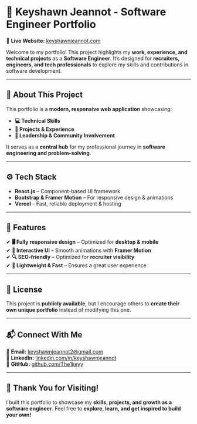 # 🚀 Keyshawn Jeannot - Software Engineer Portfolio  

🔗 **Live Website:** [keyshawnjeannot.com](https://keyshawnjeannot.com)  

Welcome to my portfolio! This project highlights my **work, experience, and technical projects** as a **Software Engineer**. It’s designed for **recruiters, engineers, and tech professionals** to explore my skills and contributions in software development.  

---

## 📌 About This Project  
This portfolio is a **modern, responsive web application** showcasing:  

- **💻 Technical Skills**  
- **🚀 Projects & Experience**  
- **🎯 Leadership & Community Involvement**  

It serves as a **central hub** for my professional journey in **software engineering and problem-solving**.  

---

## ⚙️ Tech Stack  
- **React.js** – Component-based UI framework  
- **Bootstrap & Framer Motion** – For responsive design & animations  
- **Vercel** – Fast, reliable deployment & hosting  

---

## 🔹 Features  
✔ **🖥️ Fully responsive design** – Optimized for **desktop & mobile**  
✔ **🎨 Interactive UI** – Smooth animations with **Framer Motion**  
✔ **🔍 SEO-friendly** – Optimized for **recruiter visibility**  
✔ **🚀 Lightweight & Fast** – Ensures a great user experience  

---

## 📜 License  
This project is **publicly available**, but I encourage others to **create their own unique portfolio** instead of modifying this one.  

---

## 📬 Connect With Me  
📧 **Email:** keyshawnjeannot2@gmail.com  
🔗 **LinkedIn:** [linkedin.com/in/keyshawnjeannot](https://linkedin.com/in/keyshawnjeannot)  
🐙 **GitHub:** [github.com/The1keyy](https://github.com/The1keyy)  

---

## 🚀 Thank You for Visiting!  
I built this portfolio to showcase my **skills, projects, and growth as a software engineer**. Feel free to **explore, learn, and get inspired to build your own!**  
